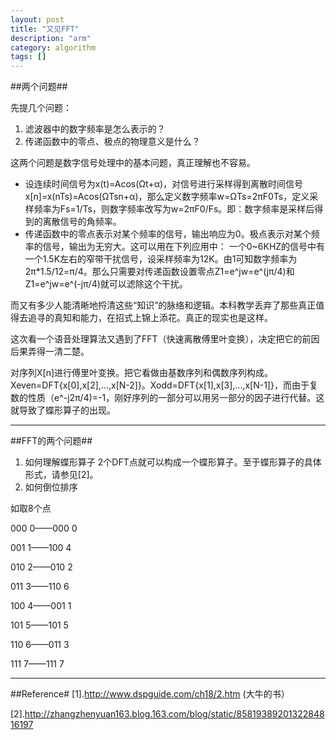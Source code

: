 ```yaml
---
layout: post
title: "又见FFT"
description: "arm"
category: algorithm
tags: []
---
```


##两个问题##

先提几个问题：

 1. 滤波器中的数字频率是怎么表示的？
 2. 传递函数中的零点、极点的物理意义是什么？

这两个问题是数字信号处理中的基本问题，真正理解也不容易。

- 设连续时间信号为x(t)=Acos(Ωt+α)，对信号进行采样得到离散时间信号x[n]=x(nTs)=Acos(ΩTsn+α)，那么定义数字频率w=ΩTs=2πF0Ts，定义采样频率为Fs=1/Ts，则数字频率改写为w=2πF0/Fs。即：数字频率是采样后得到的离散信号的角频率。
- 传递函数中的零点表示对某个频率的信号，输出响应为0。极点表示对某个频率的信号，输出为无穷大。这可以用在下列应用中：
一个0~6KHZ的信号中有一个1.5K左右的窄带干扰信号，设采样频率为12K。由1可知数字频率为2π*1.5/12=π/4。那么只需要对传递函数设置零点Z1=e^jw=e^(jπ/4)和Z1=e^jw=e^(-jπ/4)就可以滤除这个干扰。

而又有多少人能清晰地捋清这些“知识”的脉络和逻辑。本科教学丢弃了那些真正值得去追寻的真知和能力，在招式上锦上添花。真正的现实也是这样。

这次看一个语音处理算法又遇到了FFT（快速离散傅里叶变换），决定把它的前因后果弄得一清二楚。

对序列X[n]进行傅里叶变换。把它看做由基数序列和偶数序列构成。Xeven=DFT{x[0],x[2],...,x[N-2]}。Xodd=DFT{x[1],x[3],...,x[N-1]}，而由于复数的性质（e^-j2π/4)=-1，刚好序列的一部分可以用另一部分的因子进行代替。这就导致了蝶形算子的出现。

-----------------------------------------
##FFT的两个问题##
 1. 如何理解蝶形算子
2个DFT点就可以构成一个蝶形算子。至于蝶形算子的具体形式，请参见[2]。
 2. 如何倒位排序

如取8个点

000  0——000    0

001  1——100    4

010  2——010    2

011  3——110    6

100  4——001    1

101  5——101    5

110  6——011    3

111  7——111    7

--------------------------------------------

##Reference#
[1].http://www.dspguide.com/ch18/2.htm  (大牛的书）

[2].http://zhangzhenyuan163.blog.163.com/blog/static/8581938920132284816197
